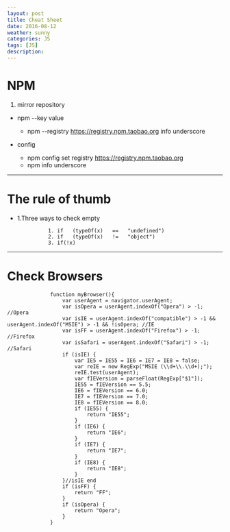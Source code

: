 ```yaml
---
layout: post
title: Cheat Sheet
date: 2016-08-12
weather: sunny
categories: JS
tags: [JS]
description:
---
```


# NPM

1. mirror repository

- npm <command> --key value
    - npm --registry https://registry.npm.taobao.org info underscore

- config
    - npm config set registry https://registry.npm.taobao.org
    - npm info underscore

---

# The rule of thumb

- 1.Three ways to check empty

				1. if   (typeOf(x)   ==   "undefined")
				2. if   (typeOf(x)   !=   "object")
				3. if(!x)

---

# Check Browsers

                  function myBrowser(){
                      var userAgent = navigator.userAgent;
                      var isOpera = userAgent.indexOf("Opera") > -1; //Opera
                      var isIE = userAgent.indexOf("compatible") > -1 && userAgent.indexOf("MSIE") > -1 && !isOpera; //IE
                      var isFF = userAgent.indexOf("Firefox") > -1; //Firefox
                      var isSafari = userAgent.indexOf("Safari") > -1; //Safari
                      if (isIE) {
                          var IE5 = IE55 = IE6 = IE7 = IE8 = false;
                          var reIE = new RegExp("MSIE (\\d+\\.\\d+);");
                          reIE.test(userAgent);
                          var fIEVersion = parseFloat(RegExp["$1"]);
                          IE55 = fIEVersion == 5.5;
                          IE6 = fIEVersion == 6.0;
                          IE7 = fIEVersion == 7.0;
                          IE8 = fIEVersion == 8.0;
                          if (IE55) {
                              return "IE55";
                          }
                          if (IE6) {
                              return "IE6";
                          }
                          if (IE7) {
                              return "IE7";
                          }
                          if (IE8) {
                              return "IE8";
                          }
                      }//isIE end
                      if (isFF) {
                          return "FF";
                      }
                      if (isOpera) {
                          return "Opera";
                      }
                  }
